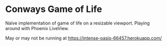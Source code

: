 # Conways Game of Life

Naïve implementation of game of life on a resizable viewport.
Playing around with Phoenix LiveView.

May or may not be running at https://intense-oasis-66457.herokuapp.com/
